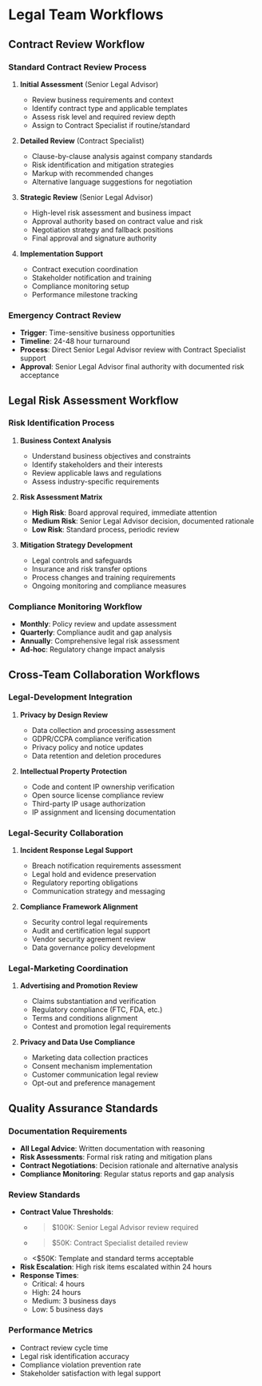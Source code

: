 # Legal Team Workflows

## Contract Review Workflow

### Standard Contract Review Process
1. **Initial Assessment** (Senior Legal Advisor)
   - Review business requirements and context
   - Identify contract type and applicable templates
   - Assess risk level and required review depth
   - Assign to Contract Specialist if routine/standard

2. **Detailed Review** (Contract Specialist)
   - Clause-by-clause analysis against company standards
   - Risk identification and mitigation strategies
   - Markup with recommended changes
   - Alternative language suggestions for negotiation

3. **Strategic Review** (Senior Legal Advisor)
   - High-level risk assessment and business impact
   - Approval authority based on contract value and risk
   - Negotiation strategy and fallback positions
   - Final approval and signature authority

4. **Implementation Support**
   - Contract execution coordination
   - Stakeholder notification and training
   - Compliance monitoring setup
   - Performance milestone tracking

### Emergency Contract Review
- **Trigger**: Time-sensitive business opportunities
- **Timeline**: 24-48 hour turnaround
- **Process**: Direct Senior Legal Advisor review with Contract Specialist support
- **Approval**: Senior Legal Advisor final authority with documented risk acceptance

## Legal Risk Assessment Workflow

### Risk Identification Process
1. **Business Context Analysis**
   - Understand business objectives and constraints
   - Identify stakeholders and their interests
   - Review applicable laws and regulations
   - Assess industry-specific requirements

2. **Risk Assessment Matrix**
   - **High Risk**: Board approval required, immediate attention
   - **Medium Risk**: Senior Legal Advisor decision, documented rationale
   - **Low Risk**: Standard process, periodic review

3. **Mitigation Strategy Development**
   - Legal controls and safeguards
   - Insurance and risk transfer options
   - Process changes and training requirements
   - Ongoing monitoring and compliance measures

### Compliance Monitoring Workflow
- **Monthly**: Policy review and update assessment
- **Quarterly**: Compliance audit and gap analysis
- **Annually**: Comprehensive legal risk assessment
- **Ad-hoc**: Regulatory change impact analysis

## Cross-Team Collaboration Workflows

### Legal-Development Integration
1. **Privacy by Design Review**
   - Data collection and processing assessment
   - GDPR/CCPA compliance verification
   - Privacy policy and notice updates
   - Data retention and deletion procedures

2. **Intellectual Property Protection**
   - Code and content IP ownership verification
   - Open source license compliance review
   - Third-party IP usage authorization
   - IP assignment and licensing documentation

### Legal-Security Collaboration
1. **Incident Response Legal Support**
   - Breach notification requirements assessment
   - Legal hold and evidence preservation
   - Regulatory reporting obligations
   - Communication strategy and messaging

2. **Compliance Framework Alignment**
   - Security control legal requirements
   - Audit and certification legal support
   - Vendor security agreement review
   - Data governance policy development

### Legal-Marketing Coordination
1. **Advertising and Promotion Review**
   - Claims substantiation and verification
   - Regulatory compliance (FTC, FDA, etc.)
   - Terms and conditions alignment
   - Contest and promotion legal requirements

2. **Privacy and Data Use Compliance**
   - Marketing data collection practices
   - Consent mechanism implementation
   - Customer communication legal review
   - Opt-out and preference management

## Quality Assurance Standards

### Documentation Requirements
- **All Legal Advice**: Written documentation with reasoning
- **Risk Assessments**: Formal risk rating and mitigation plans
- **Contract Negotiations**: Decision rationale and alternative analysis
- **Compliance Monitoring**: Regular status reports and gap analysis

### Review Standards
- **Contract Value Thresholds**: 
  - >$100K: Senior Legal Advisor review required
  - >$50K: Contract Specialist detailed review
  - <$50K: Template and standard terms acceptable
- **Risk Escalation**: High risk items escalated within 24 hours
- **Response Times**: 
  - Critical: 4 hours
  - High: 24 hours
  - Medium: 3 business days
  - Low: 5 business days

### Performance Metrics
- Contract review cycle time
- Legal risk identification accuracy
- Compliance violation prevention rate
- Stakeholder satisfaction with legal support